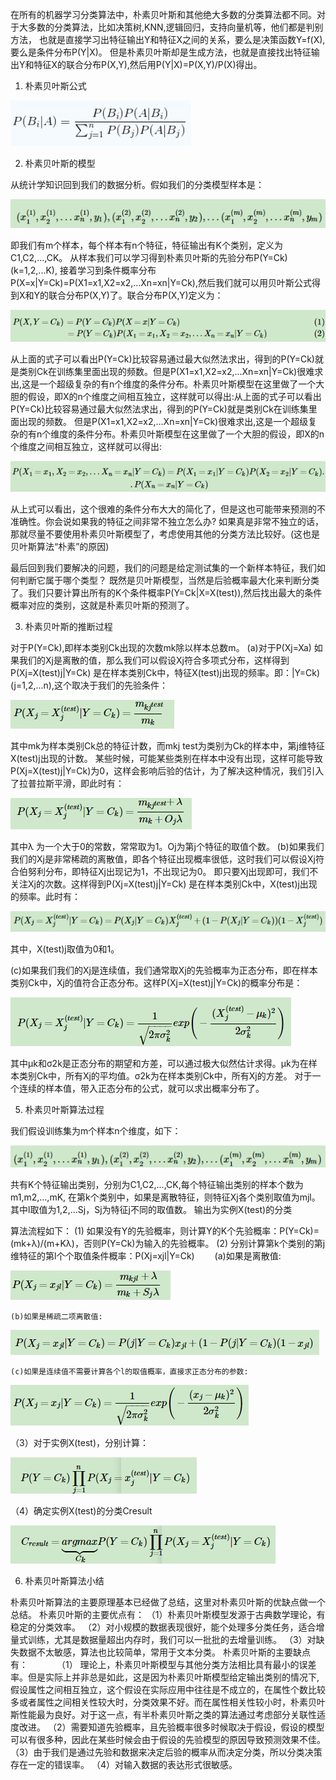 在所有的机器学习分类算法中，朴素贝叶斯和其他绝大多数的分类算法都不同。对于大多数的分类算法，比如决策树,KNN,逻辑回归，支持向量机等，他们都是判别方法，
也就是直接学习出特征输出Y和特征X之间的关系，要么是决策函数Y=f(X),要么是条件分布P(Y|X)。
但是朴素贝叶斯却是生成方法，也就是直接找出特征输出Y和特征X的联合分布P(X,Y),然后用P(Y|X)=P(X,Y)/P(X)得出。

1. 朴素贝叶斯公式

![1](https://github.com/wonderfultina/Machine-Learning-Algorithm/blob/master/%E6%9C%B4%E7%B4%A0%E8%B4%9D%E5%8F%B6%E6%96%AF%E7%AE%97%E6%B3%95/images/1.png)

2. 朴素贝叶斯的模型

从统计学知识回到我们的数据分析。假如我们的分类模型样本是：

![2](https://github.com/wonderfultina/Machine-Learning-Algorithm/blob/master/%E6%9C%B4%E7%B4%A0%E8%B4%9D%E5%8F%B6%E6%96%AF%E7%AE%97%E6%B3%95/images/2.png)

即我们有m个样本，每个样本有n个特征，特征输出有K个类别，定义为C1,C2,...,CK。
从样本我们可以学习得到朴素贝叶斯的先验分布P(Y=Ck)(k=1,2,...K),
接着学习到条件概率分布P(X=x|Y=Ck)=P(X1=x1,X2=x2,...Xn=xn|Y=Ck),然后我们就可以用贝叶斯公式得到X和Y的联合分布P(X,Y)了。联合分布P(X,Y)定义为：

![3](https://github.com/wonderfultina/Machine-Learning-Algorithm/blob/master/%E6%9C%B4%E7%B4%A0%E8%B4%9D%E5%8F%B6%E6%96%AF%E7%AE%97%E6%B3%95/images/3.png)

从上面的式子可以看出P(Y=Ck)比较容易通过最大似然法求出，得到的P(Y=Ck)就是类别Ck在训练集里面出现的频数。但是P(X1=x1,X2=x2,...Xn=xn|Y=Ck)很难求出,这是一个超级复杂的有n个维度的条件分布。朴素贝叶斯模型在这里做了一个大胆的假设，即X的n个维度之间相互独立，这样就可以得出:从上面的式子可以看出P(Y=Ck)比较容易通过最大似然法求出，得到的P(Y=Ck)就是类别Ck在训练集里面出现的频数。
但是P(X1=x1,X2=x2,...Xn=xn|Y=Ck)很难求出,这是一个超级复杂的有n个维度的条件分布。朴素贝叶斯模型在这里做了一个大胆的假设，即X的n个维度之间相互独立，这样就可以得出:

![4](https://github.com/wonderfultina/Machine-Learning-Algorithm/blob/master/%E6%9C%B4%E7%B4%A0%E8%B4%9D%E5%8F%B6%E6%96%AF%E7%AE%97%E6%B3%95/images/4.png)

从上式可以看出，这个很难的条件分布大大的简化了，但是这也可能带来预测的不准确性。你会说如果我的特征之间非常不独立怎么办?
如果真是非常不独立的话，那就尽量不要使用朴素贝叶斯模型了，考虑使用其他的分类方法比较好。(这也是贝叶斯算法“朴素”的原因)

最后回到我们要解决的问题，我们的问题是给定测试集的一个新样本特征，我们如何判断它属于哪个类型？
既然是贝叶斯模型，当然是后验概率最大化来判断分类了。我们只要计算出所有的K个条件概率P(Y=Ck|X=X(test)),然后找出最大的条件概率对应的类别，这就是朴素贝叶斯的预测了。

3. 朴素贝叶斯的推断过程

对于P(Y=Ck),即样本类别Ck出现的次数mk除以样本总数m。
(a)对于P(Xj=Xa) 如果我们的Xj是离散的值，那么我们可以假设Xj符合多项式分布，这样得到P(Xj=X(test)j|Y=Ck) 是在样本类别Ck中，特征X(test)j出现的频率。即：|Y=Ck)(j=1,2,...n),这个取决于我们的先验条件：

![5](https://github.com/wonderfultina/Machine-Learning-Algorithm/blob/master/%E6%9C%B4%E7%B4%A0%E8%B4%9D%E5%8F%B6%E6%96%AF%E7%AE%97%E6%B3%95/images/5.png)

其中mk为样本类别Ck总的特征计数，而mkj test为类别为Ck的样本中，第j维特征X(test)j出现的计数。
某些时候，可能某些类别在样本中没有出现，这样可能导致P(Xj=X(test)j|Y=Ck)为0，这样会影响后验的估计，为了解决这种情况，我们引入了拉普拉斯平滑，即此时有：

![5](https://github.com/wonderfultina/Machine-Learning-Algorithm/blob/master/%E6%9C%B4%E7%B4%A0%E8%B4%9D%E5%8F%B6%E6%96%AF%E7%AE%97%E6%B3%95/images/6.png)

其中λ 为一个大于0的常数，常常取为1。Oj为第j个特征的取值个数。
(b)如果我们我们的Xj是非常稀疏的离散值，即各个特征出现概率很低，这时我们可以假设Xj符合伯努利分布，即特征Xj出现记为1，不出现记为0。
即只要Xj出现即可，我们不关注Xj的次数。这样得到P(Xj=X(test)j|Y=Ck) 是在样本类别Ck中，X(test)j出现的频率。此时有：

![6](https://github.com/wonderfultina/Machine-Learning-Algorithm/blob/master/%E6%9C%B4%E7%B4%A0%E8%B4%9D%E5%8F%B6%E6%96%AF%E7%AE%97%E6%B3%95/images/7.png)

其中，X(test)j取值为0和1。

(c)如果我们我们的Xj是连续值，我们通常取Xj的先验概率为正态分布，即在样本类别Ck中，Xj的值符合正态分布。这样P(Xj=X(test)j|Y=Ck)的概率分布是：

![6](https://github.com/wonderfultina/Machine-Learning-Algorithm/blob/master/%E6%9C%B4%E7%B4%A0%E8%B4%9D%E5%8F%B6%E6%96%AF%E7%AE%97%E6%B3%95/images/8.png)

其中μk和σ2k是正态分布的期望和方差，可以通过极大似然估计求得。μk为在样本类别Ck中，所有Xj的平均值。σ2k为在样本类别Ck中，所有Xj的方差。
对于一个连续的样本值，带入正态分布的公式，就可以求出概率分布了。


5.  朴素贝叶斯算法过程

我们假设训练集为m个样本n个维度，如下：

![6](https://github.com/wonderfultina/Machine-Learning-Algorithm/blob/master/%E6%9C%B4%E7%B4%A0%E8%B4%9D%E5%8F%B6%E6%96%AF%E7%AE%97%E6%B3%95/images/9.png)

共有K个特征输出类别，分别为C1,C2,...,CK,每个特征输出类别的样本个数为m1,m2,...,mK,
在第k个类别中，如果是离散特征，则特征Xj各个类别取值为mjl。其中l取值为1,2,...Sj，Sj为特征j不同的取值数。
输出为实例X(test)的分类

算法流程如下：
(1) 如果没有Y的先验概率，则计算Y的K个先验概率：P(Y=Ck)=(mk+λ)/(m+Kλ)，否则P(Y=Ck)为输入的先验概率。
(2) 分别计算第k个类别的第j维特征的第l个个取值条件概率：P(Xj=xjl|Y=Ck)
　　(a)如果是离散值:
  
![6](https://github.com/wonderfultina/Machine-Learning-Algorithm/blob/master/%E6%9C%B4%E7%B4%A0%E8%B4%9D%E5%8F%B6%E6%96%AF%E7%AE%97%E6%B3%95/images/10.png)
    
    (b)如果是稀疏二项离散值:
    
![6](https://github.com/wonderfultina/Machine-Learning-Algorithm/blob/master/%E6%9C%B4%E7%B4%A0%E8%B4%9D%E5%8F%B6%E6%96%AF%E7%AE%97%E6%B3%95/images/11.png)
    
    (c)如果是连续值不需要计算各个l的取值概率，直接求正态分布的参数:
    
    
![6](https://github.com/wonderfultina/Machine-Learning-Algorithm/blob/master/%E6%9C%B4%E7%B4%A0%E8%B4%9D%E5%8F%B6%E6%96%AF%E7%AE%97%E6%B3%95/images/12.png)
    
（3）对于实例X(test)，分别计算：

![6](https://github.com/wonderfultina/Machine-Learning-Algorithm/blob/master/%E6%9C%B4%E7%B4%A0%E8%B4%9D%E5%8F%B6%E6%96%AF%E7%AE%97%E6%B3%95/images/13.png)
    
（4）确定实例X(test)的分类Cresult

![6](https://github.com/wonderfultina/Machine-Learning-Algorithm/blob/master/%E6%9C%B4%E7%B4%A0%E8%B4%9D%E5%8F%B6%E6%96%AF%E7%AE%97%E6%B3%95/images/14.png)





    






6.  朴素贝叶斯算法小结

朴素贝叶斯算法的主要原理基本已经做了总结，这里对朴素贝叶斯的优缺点做一个总结。
朴素贝叶斯的主要优点有：
（1）朴素贝叶斯模型发源于古典数学理论，有稳定的分类效率。
（2）对小规模的数据表现很好，能个处理多分类任务，适合增量式训练，尤其是数据量超出内存时，我们可以一批批的去增量训练。
（3）对缺失数据不太敏感，算法也比较简单，常用于文本分类。
朴素贝叶斯的主要缺点有：　　　
（1） 理论上，朴素贝叶斯模型与其他分类方法相比具有最小的误差率。但是实际上并非总是如此，这是因为朴素贝叶斯模型给定输出类别的情况下,假设属性之间相互独立，这个假设在实际应用中往往是不成立的，在属性个数比较多或者属性之间相关性较大时，分类效果不好。而在属性相关性较小时，朴素贝叶斯性能最为良好。对于这一点，有半朴素贝叶斯之类的算法通过考虑部分关联性适度改进。
（2）需要知道先验概率，且先验概率很多时候取决于假设，假设的模型可以有很多种，因此在某些时候会由于假设的先验模型的原因导致预测效果不佳。
（3）由于我们是通过先验和数据来决定后验的概率从而决定分类，所以分类决策存在一定的错误率。
（4）对输入数据的表达形式很敏感。
 

 
